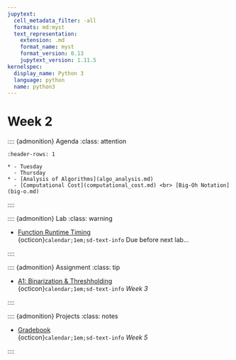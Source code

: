 ```yaml
---
jupytext:
  cell_metadata_filter: -all
  formats: md:myst
  text_representation:
    extension: .md
    format_name: myst
    format_version: 0.13
    jupytext_version: 1.11.5
kernelspec:
  display_name: Python 3
  language: python
  name: python3
---
```


# Week 2

:::: {admonition} Agenda
:class: attention

``` {list-table}
:header-rows: 1

* - Tuesday
  - Thursday
* - [Analysis of Algorithms](algo_analysis.md)
  - [Computational Cost](computational_cost.md) <br> [Big-Oh Notation](big-o.md)

```

::::

:::: {admonition} Lab
:class: warning

- [Function Runtime Timing](labs/lab-02/readme.md)  
{octicon}`calendar;1em;sd-text-info` Due before next lab...

::::

:::: {admonition} Assignment
:class: tip

- [A1: Binarization & Threshholding](assignments/a1/readme.md)  
{octicon}`calendar;1em;sd-text-info` _Week 3_

::::

:::: {admonition} Projects
:class: notes

- [Gradebook](projects/review_project_sp23.md)  
{octicon}`calendar;1em;sd-text-info`  _Week 5_

::::
